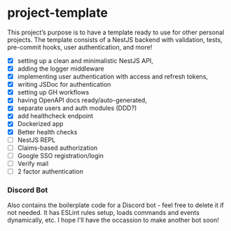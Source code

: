 # project-template
This project’s purpose is to have a template ready to use for other personal projects. The template consists of a NestJS backend with validation, tests, pre-commit hooks, user authentication, and more!

- [x] setting up a clean and minimalistic NestJS API,
- [x] adding the logger middleware
- [x] implementing user authentication with access and refresh tokens, 
- [x] writing JSDoc for authentication
- [x] setting up GH workflows
- [x] having OpenAPI docs ready/auto-generated,
- [x] separate users and auth modules (DDD?)
- [x] add healthcheck endpoint 
- [x] Dockerized app
- [x] Better health checks
- [ ] NestJS REPL
- [ ] Claims-based authorization
- [ ] Google SSO registration/login
- [ ] Verify mail
- [ ] 2 factor authentication

### Discord Bot
Also contains the boilerplate code for a Discord bot - feel free to delete it if not needed. 
It has ESLint rules setup, loads commands and events dynamically, etc. I hope I'll have the occassion to make another bot soon!